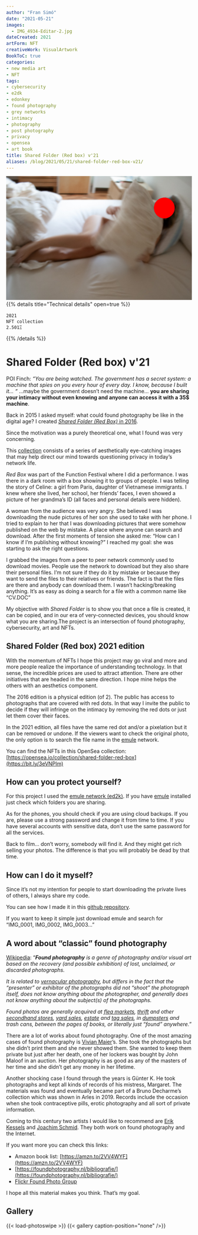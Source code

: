 ```yaml
---
author: "Fran Simó"
date: "2021-05-21"
images:
  - IMG_4934-Editar-2.jpg
dateCreated: 2021
artForm: NFT
creativeWork: VisualArtwork
BookToC: true
categories:
- new media art
- NFT
tags:
- cybersecurity
- e2dk
- edonkey
- found photography
- grey networks
- intimacy
- photography
- post photography
- privacy
- opensea
- art book
title: Shared Folder (Red box) v'21
aliases: /blog/2021/05/21/shared-folder-red-box-v21/
---
```

![](IMG_4934-Editar-2.jpg) 
{{% details title="Technical details" open=true %}}
````
2021
NFT collection
2.501Ξ
````
{{% /details %}}

# Shared Folder (Red box) v'21

POI Finch: _“You are being watched. The government has a secret system: a machine that spies on you every hour of every day. I know, because I built it… “_ …maybe the government doesn’t need the machine… **you are sharing your intimacy without even knowing and anyone can access it with a 35$ machine**.

Back in 2015 I asked myself: what could found photography be like in the digital age? I created [_Shared Folder (Red Box)_ in 2016](../Shared_folder_red_box).

Since the motivation was a purely theoretical one, what I found was very concerning.

This [collection](https://bit.ly/3eVNPlm) consists of a series of aesthetically eye-catching images that may help direct our mind towards questioning privacy in today’s network life.

_Red Box_ was part of the Function Festival where I did a performance. I was there in a dark room with a box showing it to groups of people. I was telling the story of Celine: a girl from Paris, daughter of Vietnamese immigrants. I knew where she lived, her school, her friends’ faces, I even showed a picture of her grandma’s ID (all faces and personal details were hidden).

A woman from the audience was very angry. She believed I was downloading the nude pictures of her son she used to take with her phone. I tried to explain to her that I was downloading pictures that were somehow published on the web by mistake. A place where anyone can search and download. After the first moments of tension she asked me: “How can I know if I’m publishing without knowing?” I reached my goal: she was starting to ask the right questions.

I grabbed the images from a peer to peer network commonly used to download movies. People use the network to download but they also share their personal files. I’m not sure if they do it by mistake or because they want to send the files to their relatives or friends. The fact is that the files are there and anybody can download them. I wasn’t hacking/breaking anything. It’s as easy as doing a search for a file with a common name like “CV.DOC”

My objective with _Shared Folder_ is to show you that once a file is created, it can be copied, and in our era of very-connected devices, you should know what you are sharing.The project is an intersection of found photography, cybersecurity, art and NFTs.

## Shared Folder (Red box) 2021 edition

With the momentum of NFTs I hope this project may go viral and more and more people realize the importance of understanding technology. In that sense, the incredible prices are used to attract attention. There are other initiatives that are headed in the same direction. I hope mine helps the others with an aesthetics component.

The 2016 edition is a physical edition (of 2). The public has access to photographs that are covered with red dots. In that way I invite the public to decide if they will infringe on the intimacy by removing the red dots or just let them cover their faces.

In the 2021 edition, all files have the same red dot and/or a pixelation but it can be removed or undone. If the viewers want to check the original photo, the only option is to search the file name in the [emule](https://www.emule-project.net/home/perl/general.cgi?l=1) network.

You can find the NFTs in this OpenSea collection: [https://opensea.io/collection/shared-folder-red-box](https://bit.ly/3eVNPlm)


## How can you protect yourself?

For this project I used the [emule network (ed2k)](https://en.wikipedia.org/wiki/EDonkey_network). If you have [emule](https://www.emule-project.net/home/perl/general.cgi?l=1) installed just check which folders you are sharing.

As for the phones, you should check if you are using cloud backups. If you are, please use a strong password and change it from time to time. If you have several accounts with sensitive data, don’t use the same password for all the services.

Back to film… don’t worry, somebody will find it. And they might get rich selling your photos. The difference is that you will probably be dead by that time.

## How can I do it myself?

Since it’s not my intention for people to start downloading the private lives of others, I always share my code.

You can see how I made it in this [github repository](https://github.com/fransimo/shared_folder).

If you want to keep it simple just download emule and search for “IMG\_0001, IMG\_0002, IMG\_0003…”

## A word about “classic” found photography

[Wikipedia](https://en.wikipedia.org/wiki/Found_photography): “**_Found photography_** _is a genre of photography and/or visual art based on the recovery (and possible exhibition) of lost, unclaimed, or discarded photographs._

_It is related to_ [_vernacular photography_](https://en.wikipedia.org/wiki/Vernacular_photography)_, but differs in the fact that the “presenter” or exhibitor of the photographs did not “shoot” the photograph itself, does not know anything about the photographer, and generally does not know anything about the subject(s) of the photographs._

_Found photos are generally acquired at_ [_flea markets_](https://en.wikipedia.org/wiki/Flea_market)_,_ [_thrift_](https://en.wikipedia.org/wiki/Charity_shop) _and other_ [_secondhand stores_](https://en.wikipedia.org/wiki/Second-hand_shop)_,_ [_yard sales_](https://en.wikipedia.org/wiki/Garage_sale)_,_ [_estate_](https://en.wikipedia.org/wiki/Estate_sale) _and_ [_tag sales_](https://en.wikipedia.org/wiki/Tag_sale)_, in_ [_dumpsters_](https://en.wikipedia.org/wiki/Dumpster) _and trash cans, between the pages of books, or literally just “found” anywhere._”

There are a lot of works about found photography. One of the most amazing cases of found photography is [Vivian Maier](http://www.vivianmaier.com/)’s. She took the photographs but she didn’t print them and she never showed them. She wanted to keep them private but just after her death, one of her lockers was bought by John Maloof in an auction. Her photography is as good as any of the masters of her time and she didn’t get any money in her lifetime. 

Another shocking case I found through the years is Günter K. He took photographs and kept all kinds of records of his mistress, Margaret. The materials was found and eventually became part of a Bruno Decharme’s collection which was shown in Arles in 2019. Records include the occasion when she took contraceptive pills, erotic photography and all sort of private information.

Coming to this century two artists I would like to recommend are [Erik Kessels](https://www.erikkessels.com/) and [Joachim Schmid](https://www.lumpenfotografie.de/). They both work on found photography and the Internet. 

If you want more you can check this links:

-   Amazon book list: [https://amzn.to/2VV4WYF](https://amzn.to/2VV4WYF)
-   [https://foundphotography.nl/bibliografie/](https://foundphotography.nl/bibliografie/)
-   [Flickr Found Photo Group](https://www.flickr.com/groups/1459463@N25/)

I hope all this material makes you think. That’s my goal.

## Gallery
{{< load-photoswipe >}}
{{< gallery caption-position="none" />}}